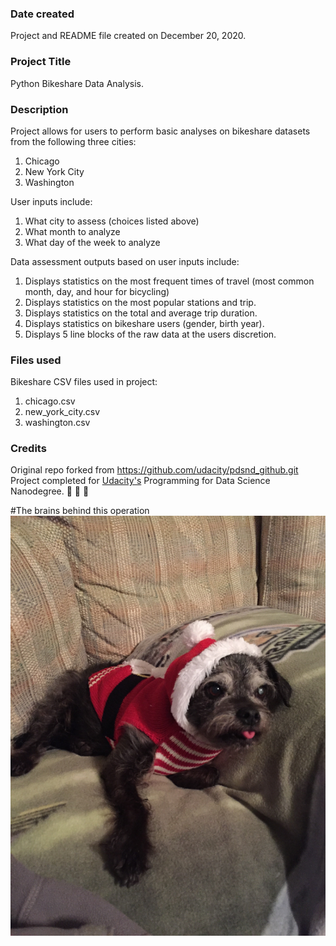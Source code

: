 ### Date created
Project and README file created on December 20, 2020.

### Project Title
Python Bikeshare Data Analysis.

### Description
Project allows for users to perform basic analyses on bikeshare datasets
from the following three cities:
1. Chicago
2. New York City
3. Washington

User inputs include:
1. What city to assess (choices listed above)
2. What month to analyze
3. What day of the week to analyze

Data assessment outputs based on user inputs include:
1. Displays statistics on the most frequent times of travel (most common month, day, and hour for bicycling)
2. Displays statistics on the most popular stations and trip.
3. Displays statistics on the total and average trip duration.
4. Displays statistics on bikeshare users (gender, birth year).
5. Displays 5 line blocks of the raw data at the users discretion.

### Files used
Bikeshare CSV files used in project:
1. chicago.csv
2. new_york_city.csv
3. washington.csv

### Credits
Original repo forked from https://github.com/udacity/pdsnd_github.git
Project completed for [Udacity's](https://www.udacity.com/) Programming for Data Science Nanodegree.
:metal: :metal: :metal:

#The brains behind this operation
![Chewie](images/chewie.jpg)
